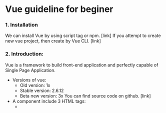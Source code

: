 # Vue guideline for beginer

### 1. Installation
We can install Vue by using script tag or npm. [link]
If you attempt to create new vue project, then create by Vue CLI. [link]

### 2. Introduction:
Vue is a framework to build front-end application and perfectly capable of Single Page Application.
- Versions of vue:
    *	Old version: 1x
    *	Stable version: 2.6.12
    *	Beta new version: 3x
You can find source code on github. [link]
- A component include 3 HTML tags: 
    *	<template>: write HTML code here to create template.
    *	<script>: write js code here follow vue construction.
    *	<style>: write css code here, we have some options like scss, sass, css with scoped or not.
You can split a component into 3 independent files (html, js, css) then import together in another file.
- Important options/ data inside a component:
    *	name: specify name of component.
    *	components: include name of other vue components will be used in the current component. [link]
    *	props: include name of parent’s data is pass through v-bind or attribute to use it in the child component.
    *	mixins: extend of component, can include data, methods, computed, etc. [link]
    *	data declare:
        *	data (object type): declare global variables, can use in entire project.
        *	data() (function type): declare local variables, can access only by current component and child (through props).
    *	computed: a simple operation functions without parameter to solve simple statement.
    *	methods: write custom functions as you want.
    *	watch: to track data changing with output is old and new variable. 

### 3. Template syntax:
- Data binding and directive:
    *	mustache: <p>{{ variable }}</p> to render data of variable, variable can also be computed, methods, statement or ternary expressions. [link]
    *	v-html: <span v-html=”variable”></span> will replace content of <span> with the variable’s value (not recommended). [link]
    *	v-bind: <div v-bind:id=”randomID”></div> to bind value inside of HTML or component tag. [link]
    *	v-model: create two-way binding on a form input element or a component. [link]
    *	v-on: <button v-on:click=”doSomething()”></button> to handle action on click event. [link]
    *	Other directive: v-if, v-for, v-show, etc. [link]
- Shorthand: we can use “:” instead of v-bind and “@” instead of v-on. [link]
- Life cycle hook: 
    *	Built-in function let you call actions in specific life cycle of component. [link]
    *	Diagram: [link]

### 4. Computed:
- Computed is a simplest function without parameter to solve one statement as short as possible. Instead of write a statement inside “mustache” , we can use computed to reuse function and make our code cleaner. [link]
- Computed is same as methods but it only re-evaluate only when some of its reactive dependencies have changed while methods are always re-evaluate. [link] 

### 5. Methods:
Methods as I said, it’s same as computed but can pass parameters into function.

### 6. Watch (or watchers):
Using watcher when you want to track and trace a data (variable) or computed changing. It return old and new data through parameter and you can do your work with it. [link]

Example:
```vue
data(): {
	return {
		message: “hello world”,
	}
}
watch: {
	message: function(newVal, oldVal) {
		// do something with new and old variable
	}
} 
```

### 7. Props:
- Using props to passing data variable from parent to child component with v-bind keyword. [link]

Parent component:
```vue
<template>
	<child-component v-bind:example-name=”name”></child-component>
<template>
<script>
import ChildComponent from “./child-component.vue”;
export default {
	name: “parent-component”,
	components: {
		 ChildComponent
	},
	data() {
		return {
			name: “Nguyen Van A”,
		}
	}
}
</script>
```

Child component:
```vue
<script>
export default {
	name: “child-component”,
	props: {
		exampleName: {
			type: String,
			default: “N/A”
		}
	}
}
</script>
```

- By default, props is one way binding and immutable, it’s mean that you can’t direct change prop data. Instead you need .sync keyword when binding it in parent component to allow mutable it in child component. [link]

### 8. Slot:
- Using slot to serve content to child component from parent component. It’s mean that you can put text, HTML tag, component, etc from parent component to render it inside child component. [link]

- You can naming slots to serve multiple slots. [link]
- Advance topic: scoped-slot can use to receive props from child component to parent component, vice versa data binding. [link]

### 9. Custom events:
- Using when you want use your own event handler, for example: v-on:example-event. [link]
- Advance topic: pass function as a prop [link]

### Reference:
- https://vuejs.org/v2/guide/index.html
- https://cli.vuejs.org/guide/
- https://michaelnthiessen.com/pass-function-as-prop/
